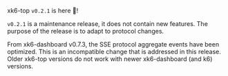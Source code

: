 xk6-top `v0.2.1` is here 🎉!

`v0.2.1` is a maintenance release, it does not contain new features.
The purpose of the release is to adapt to protocol changes.

From xk6-dashboard v0.7.3, the SSE protocol aggregate events have been optimized. This is an incompatible change that is addressed in this release. Older xk6-top versions do not work with newer xk6-dashboard (and k6) versions.
